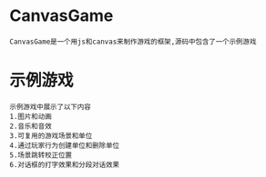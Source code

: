 # CanvasGame

    CanvasGame是一个用js和canvas来制作游戏的框架,源码中包含了一个示例游戏

# 示例游戏

    示例游戏中展示了以下内容
    1.图片和动画
    2.音乐和音效
    3.可复用的游戏场景和单位
    4.通过玩家行为创建单位和删除单位
    5.场景跳转校正位置
    6.对话框的打字效果和分段对话效果
